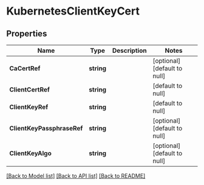 # KubernetesClientKeyCert

## Properties
Name | Type | Description | Notes
------------ | ------------- | ------------- | -------------
**CaCertRef** | **string** |  | [optional] [default to null]
**ClientCertRef** | **string** |  | [default to null]
**ClientKeyRef** | **string** |  | [default to null]
**ClientKeyPassphraseRef** | **string** |  | [optional] [default to null]
**ClientKeyAlgo** | **string** |  | [optional] [default to null]

[[Back to Model list]](../README.md#documentation-for-models) [[Back to API list]](../README.md#documentation-for-api-endpoints) [[Back to README]](../README.md)

